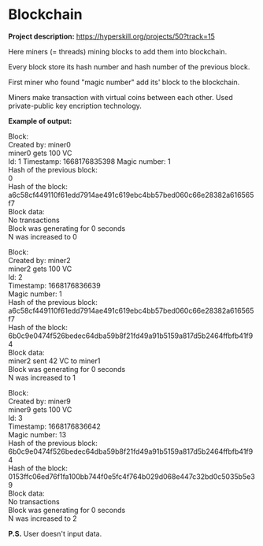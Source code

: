 # Blockchain
**Project description:** https://hyperskill.org/projects/50?track=15

Here miners (= threads) mining blocks to add them into blockchain.

Every block store its hash number and hash number of the previous block.

First miner who found "magic number" add its' block to the blockchain.

Miners make transaction with virtual coins between each other. Used private-public key encription technology.

**Example of output:**

Block:  
Created by: miner0  
miner0 gets 100 VC  
Id: 1
Timestamp: 1668176835398 
Magic number: 1  
Hash of the previous block:  
0  
Hash of the block:   
a6c58cf449110f61edd7914ae491c619ebc4bb57bed060c66e28382a616565f7  
Block data:  
No transactions  
Block was generating for 0 seconds  
N was increased to 0  

Block:  
Created by: miner2  
miner2 gets 100 VC  
Id: 2  
Timestamp: 1668176836639  
Magic number: 1  
Hash of the previous block:   
a6c58cf449110f61edd7914ae491c619ebc4bb57bed060c66e28382a616565f7  
Hash of the block:   
6b0c9e0474f526bedec64dba59b8f21fd49a91b5159a817d5b2464ffbfb41f94  
Block data:  
miner2 sent 42 VC to miner1  
Block was generating for 0 seconds  
N was increased to 1  

Block:  
Created by: miner9  
miner9 gets 100 VC  
Id: 3  
Timestamp: 1668176836642  
Magic number: 13  
Hash of the previous block:   
6b0c9e0474f526bedec64dba59b8f21fd49a91b5159a817d5b2464ffbfb41f94  
Hash of the block:   
0153ffc06ed76f1fa100bb744f0e5fc4f764b029d068e447c32bd0c5035b5e39  
Block data:  
No transactions  
Block was generating for 0 seconds  
N was increased to 2  


**P.S.** User doesn't input data.
